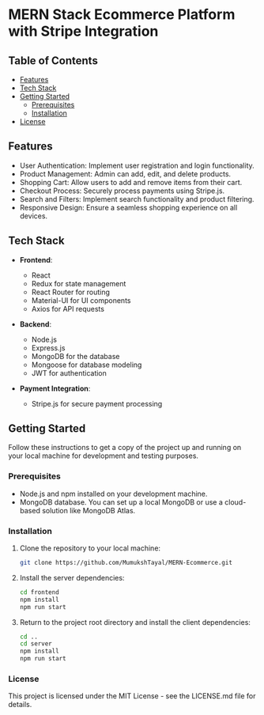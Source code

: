 # MERN Stack Ecommerce Platform with Stripe Integration

## Table of Contents

- [Features](#features)
- [Tech Stack](#tech-stack)
- [Getting Started](#getting-started)
  - [Prerequisites](#prerequisites)
  - [Installation](#installation)
- [License](#license)

## Features

- User Authentication: Implement user registration and login functionality.
- Product Management: Admin can add, edit, and delete products.
- Shopping Cart: Allow users to add and remove items from their cart.
- Checkout Process: Securely process payments using Stripe.js.
- Search and Filters: Implement search functionality and product filtering.
- Responsive Design: Ensure a seamless shopping experience on all devices.

## Tech Stack

- **Frontend**:
  - React
  - Redux for state management
  - React Router for routing
  - Material-UI for UI components
  - Axios for API requests

- **Backend**:
  - Node.js
  - Express.js
  - MongoDB for the database
  - Mongoose for database modeling
  - JWT for authentication

- **Payment Integration**:
  - Stripe.js for secure payment processing

## Getting Started

Follow these instructions to get a copy of the project up and running on your local machine for development and testing purposes.

### Prerequisites

- Node.js and npm installed on your development machine.
- MongoDB database. You can set up a local MongoDB or use a cloud-based solution like MongoDB Atlas.

### Installation

1. Clone the repository to your local machine:
   ```bash
   git clone https://github.com/MumukshTayal/MERN-Ecommerce.git
   ```
   
2. Install the server dependencies:
   ```bash
   cd frontend
   npm install
   npm run start
   ```
   
3. Return to the project root directory and install the client dependencies:
   ```bash
   cd ..
   cd server
   npm install
   npm run start
   ```

### License
   This project is licensed under the MIT License - see the LICENSE.md file for details.
